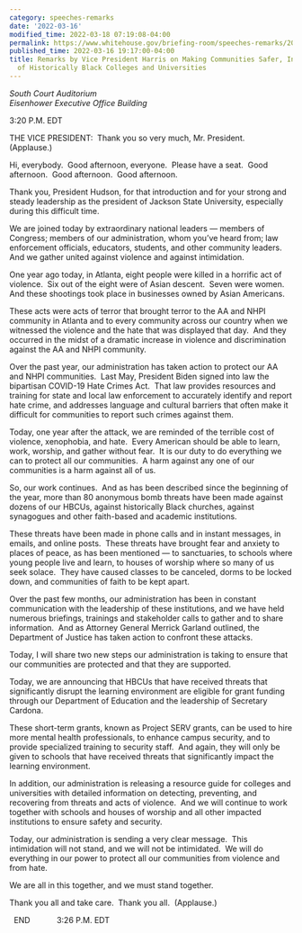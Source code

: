 ```yaml
---
category: speeches-remarks
date: '2022-03-16'
modified_time: 2022-03-18 07:19:08-04:00
permalink: https://www.whitehouse.gov/briefing-room/speeches-remarks/2022/03/16/remarks-by-vice-president-harris-on-making-communities-safer-including-campuses-of-historically-black-colleges-and-universities/
published_time: 2022-03-16 19:17:00-04:00
title: Remarks by Vice President Harris on Making Communities Safer, Including Campuses
  of Historically Black Colleges and Universities
---
```

 
*South Court Auditorium  
*Eisenhower Executive Office Building**

3:20 P.M. EDT  
  
THE VICE PRESIDENT:  Thank you so very much, Mr. President. 
(Applause.)   
  
Hi, everybody.  Good afternoon, everyone.  Please have a seat.  Good
afternoon.  Good afternoon.  Good afternoon.  
  
Thank you, President Hudson, for that introduction and for your strong
and steady leadership as the president of Jackson State University,
especially during this difficult time.   
  
We are joined today by extraordinary national leaders — members of
Congress; members of our administration, whom you’ve heard from; law
enforcement officials, educators, students, and other community
leaders.  And we gather united against violence and against
intimidation.  
  
One year ago today, in Atlanta, eight people were killed in a horrific
act of violence.  Six out of the eight were of Asian descent.  Seven
were women.  And these shootings took place in businesses owned by Asian
Americans.  
  
These acts were acts of terror that brought terror to the AA and NHPI
community in Atlanta and to every community across our country when we
witnessed the violence and the hate that was displayed that day.  And
they occurred in the midst of a dramatic increase in violence and
discrimination against the AA and NHPI community.  
  
Over the past year, our administration has taken action to protect our
AA and NHPI communities.  Last May, President Biden signed into law the
bipartisan COVID-19 Hate Crimes Act.  That law provides resources and
training for state and local law enforcement to accurately identify and
report hate crime, and addresses language and cultural barriers that
often make it difficult for communities to report such crimes against
them.  
  
Today, one year after the attack, we are reminded of the terrible cost
of violence, xenophobia, and hate.  Every American should be able to
learn, work, worship, and gather without fear.  It is our duty to do
everything we can to protect all our communities.  A harm against any
one of our communities is a harm against all of us.  
  
So, our work continues.  And as has been described since the beginning
of the year, more than 80 anonymous bomb threats have been made against
dozens of our HBCUs, against historically Black churches, against
synagogues and other faith-based and academic institutions.   
  
These threats have been made in phone calls and in instant messages, in
emails, and online posts.  These threats have brought fear and anxiety
to places of peace, as has been mentioned — to sanctuaries, to schools
where young people live and learn, to houses of worship where so many of
us seek solace.  They have caused classes to be canceled, dorms to be
locked down, and communities of faith to be kept apart.   
  
Over the past few months, our administration has been in constant
communication with the leadership of these institutions, and we have
held numerous briefings, trainings and stakeholder calls to gather and
to share information.  And as Attorney General Merrick Garland outlined,
the Department of Justice has taken action to confront these attacks.  
  
Today, I will share two new steps our administration is taking to ensure
that our communities are protected and that they are supported.  
  
Today, we are announcing that HBCUs that have received threats that
significantly disrupt the learning environment are eligible for grant
funding through our Department of Education and the leadership of
Secretary Cardona.  
  
These short-term grants, known as Project SERV grants, can be used to
hire more mental health professionals, to enhance campus security, and
to provide specialized training to security staff.  And again, they will
only be given to schools that have received threats that significantly
impact the learning environment.  
  
In addition, our administration is releasing a resource guide for
colleges and universities with detailed information on detecting,
preventing, and recovering from threats and acts of violence.  And we
will continue to work together with schools and houses of worship and
all other impacted institutions to ensure safety and security.  
  
Today, our administration is sending a very clear message.  This
intimidation will not stand, and we will not be intimidated.  We will do
everything in our power to protect all our communities from violence and
from hate.   
  
We are all in this together, and we must stand together.  
  
Thank you all and take care.  Thank you all.  (Applause.)  
  
  END            3:26 P.M. EDT  
